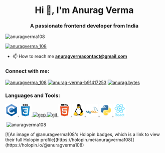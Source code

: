 <h1 align="center">Hi 👋, I'm Anurag Verma</h1>
<h3 align="center">A passionate frontend developer from India</h3>

<p align="left"> <img src="https://komarev.com/ghpvc/?username=anuragverma108&label=Profile%20views&color=0e75b6&style=flat" alt="anuragverma108" /> </p>

<p align="left"> <a href="https://twitter.com/anuragverma_108" target="blank"><img src="https://img.shields.io/twitter/follow/anuragverma_108?logo=twitter&style=for-the-badge" alt="anuragverma_108" /></a> </p>


- 📫 How to reach me **anuragvermacontact@gmail.com**

<h3 align="left">Connect with me:</h3>
<p align="left">
<a href="https://twitter.com/anuragverma_108" target="blank"><img align="center" src="https://raw.githubusercontent.com/rahuldkjain/github-profile-readme-generator/master/src/images/icons/Social/twitter.svg" alt="anuragverma_108" height="30" width="40" /></a>
<a href="https://linkedin.com/in/anurag-verma-b91417253" target="blank"><img align="center" src="https://raw.githubusercontent.com/rahuldkjain/github-profile-readme-generator/master/src/images/icons/Social/linked-in-alt.svg" alt="anurag-verma-b91417253" height="30" width="40" /></a>
<a href="https://instagram.com/anurag.bytes" target="blank"><img align="center" src="https://raw.githubusercontent.com/rahuldkjain/github-profile-readme-generator/master/src/images/icons/Social/instagram.svg" alt="anurag.bytes" height="30" width="40" /></a>
</p>

<h3 align="left">Languages and Tools:</h3>
<p align="left"> <a href="https://www.cprogramming.com/" target="_blank" rel="noreferrer"> <img src="https://raw.githubusercontent.com/devicons/devicon/master/icons/c/c-original.svg" alt="c" width="40" height="40"/> </a> <a href="https://www.w3schools.com/css/" target="_blank" rel="noreferrer"> <img src="https://raw.githubusercontent.com/devicons/devicon/master/icons/css3/css3-original-wordmark.svg" alt="css3" width="40" height="40"/> </a> <a href="https://cloud.google.com" target="_blank" rel="noreferrer"> <img src="https://www.vectorlogo.zone/logos/google_cloud/google_cloud-icon.svg" alt="gcp" width="40" height="40"/> </a> <a href="https://git-scm.com/" target="_blank" rel="noreferrer"> <img src="https://www.vectorlogo.zone/logos/git-scm/git-scm-icon.svg" alt="git" width="40" height="40"/> </a> <a href="https://www.w3.org/html/" target="_blank" rel="noreferrer"> <img src="https://raw.githubusercontent.com/devicons/devicon/master/icons/html5/html5-original-wordmark.svg" alt="html5" width="40" height="40"/> </a> <a href="https://www.linux.org/" target="_blank" rel="noreferrer"> <img src="https://raw.githubusercontent.com/devicons/devicon/master/icons/linux/linux-original.svg" alt="linux" width="40" height="40"/> </a> <a href="https://www.mysql.com/" target="_blank" rel="noreferrer"> <img src="https://raw.githubusercontent.com/devicons/devicon/master/icons/mysql/mysql-original-wordmark.svg" alt="mysql" width="40" height="40"/> </a> <a href="https://www.python.org" target="_blank" rel="noreferrer"> <img src="https://raw.githubusercontent.com/devicons/devicon/master/icons/python/python-original.svg" alt="python" width="40" height="40"/> </a> <a href="https://reactjs.org/" target="_blank" rel="noreferrer"> <img src="https://raw.githubusercontent.com/devicons/devicon/master/icons/react/react-original-wordmark.svg" alt="react" width="40" height="40"/> </a> </p>



<p>&nbsp;<img align="center" src="https://github-readme-stats.vercel.app/api?username=anuragverma108&show_icons=true&locale=en" alt="anuragverma108" /></p>
[![An image of @anuragverma108's Holopin badges, which is a link to view their full Holopin profile](https://holopin.me/anuragverma108)](https://holopin.io/@anuragverma108)


